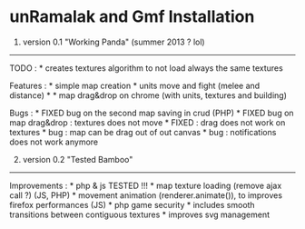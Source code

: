 unRamalak and Gmf Installation
========================

1) version 0.1 "Working Panda" (summer 2013 ? lol)
----------------------------------

TODO :
    * creates textures algorithm to not load always the same textures

Features :
    * simple map creation
    * units move and fight (melee and distance)
    *
    * map drag&drop on chrome (with units, textures and building)

Bugs :
    * FIXED bug on the second map saving in crud (PHP)
    * FIXED bug on map drag&drop : textures does not move
    * FIXED : drag does not work on textures
    * bug : map can be drag out of out canvas
    * bug : notifications does not work anymore


2) version 0.2 "Tested Bamboo"
----------------------------------

Improvements :
    * php & js TESTED !!!
    * map texture loading (remove ajax call ?) (JS, PHP)
    * movement animation (renderer.animate()), to improves firefox performances (JS)
    * php game security
    * includes smooth transitions between contiguous textures
    * improves svg management